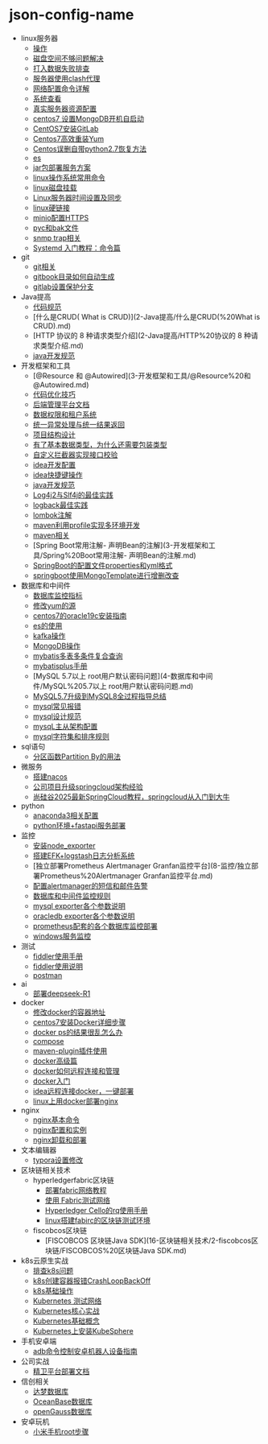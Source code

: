 # json-config-name

- linux服务器
  * [操作](0-linux服务器/操作.md)
  * [磁盘空间不够问题解决](0-linux服务器/磁盘空间不够问题解决.md)
  * [打入数据失败排查](0-linux服务器/打入数据失败排查.md)
  * [服务器使用clash代理](0-linux服务器/服务器使用clash代理.md)
  * [网络配置命令详解](0-linux服务器/网络配置命令详解.md)
  * [系统查看](0-linux服务器/系统查看.md)
  * [真实服务器资源配置](0-linux服务器/真实服务器资源配置.md)
  * [centos7 设置MongoDB开机自启动](0-linux服务器/centos7%20设置MongoDB开机自启动.md)
  * [CentOS7安装GitLab](0-linux服务器/CentOS7安装GitLab.md)
  * [Centos7高效重装Yum](0-linux服务器/Centos7高效重装Yum.md)
  * [Centos误删自带python2.7恢复方法](0-linux服务器/Centos误删自带python2.7恢复方法.md)
  * [es](0-linux服务器/es.md)
  * [jar包部署服务方案](0-linux服务器/jar包部署服务方案.md)
  * [linux操作系统常用命令](0-linux服务器/linux操作系统常用命令.md)
  * [linux磁盘挂载](0-linux服务器/linux磁盘挂载.md)
  * [Linux服务器时间设置及同步](0-linux服务器/Linux服务器时间设置及同步.md)
  * [linux硬链接](0-linux服务器/linux硬链接.md)
  * [minio配置HTTPS](0-linux服务器/minio配置HTTPS.md)
  * [pyc和bak文件](0-linux服务器/pyc和bak文件.md)
  * [snmp trap相关](0-linux服务器/snmp%20trap相关.md)
  * [Systemd 入门教程：命令篇](0-linux服务器/Systemd%20入门教程：命令篇.md)
- git
  * [git相关](1-git/git相关.md)
  * [gitbook目录如何自动生成](1-git/gitbook目录如何自动生成.md)
  * [gitlab设置保护分支](1-git/gitlab设置保护分支.md)
- Java提高
  * [代码规范](2-Java提高/代码规范.md)
  * [什么是CRUD( What is CRUD)](2-Java提高/什么是CRUD(%20What is CRUD).md)
  * [HTTP 协议的 8 种请求类型介绍](2-Java提高/HTTP%20协议的 8 种请求类型介绍.md)
  * [java开发规范](2-Java提高/java开发规范.md)
- 开发框架和工具
  * [@Resource 和 @Autowired](3-开发框架和工具/@Resource%20和 @Autowired.md)
  * [代码优化技巧](3-开发框架和工具/代码优化技巧.md)
  * [后端管理平台文档](3-开发框架和工具/后端管理平台文档.md)
  * [数据权限和租户系统](3-开发框架和工具/数据权限和租户系统.md)
  * [统一异常处理与统一结果返回](3-开发框架和工具/统一异常处理与统一结果返回.md)
  * [项目结构设计](3-开发框架和工具/项目结构设计.md)
  * [有了基本数据类型，为什么还需要包装类型](3-开发框架和工具/有了基本数据类型，为什么还需要包装类型.md)
  * [自定义拦截器实现接口校验](3-开发框架和工具/自定义拦截器实现接口校验.md)
  * [idea开发配置](3-开发框架和工具/idea开发配置.md)
  * [idea快捷键操作](3-开发框架和工具/idea快捷键操作.md)
  * [java开发规范](3-开发框架和工具/java开发规范.md)
  * [Log4j2与Slf4j的最佳实践](3-开发框架和工具/Log4j2与Slf4j的最佳实践.md)
  * [logback最佳实践](3-开发框架和工具/logback最佳实践.md)
  * [lombok注解](3-开发框架和工具/lombok注解.md)
  * [maven利用profile实现多环境开发](3-开发框架和工具/maven利用profile实现多环境开发.md)
  * [maven相关](3-开发框架和工具/maven相关.md)
  * [Spring Boot常用注解- 声明Bean的注解](3-开发框架和工具/Spring%20Boot常用注解- 声明Bean的注解.md)
  * [SpringBoot的配置文件properties和yml格式](3-开发框架和工具/SpringBoot的配置文件properties和yml格式.md)
  * [springboot使用MongoTemplate进行增删改查](3-开发框架和工具/springboot使用MongoTemplate进行增删改查.md)
- 数据库和中间件
  * [数据库监控指标](4-数据库和中间件/数据库监控指标.md)
  * [修改yum的源](4-数据库和中间件/修改yum的源.md)
  * [centos7的oracle19c安装指南](4-数据库和中间件/centos7的oracle19c安装指南.md)
  * [es的使用](4-数据库和中间件/es的使用.md)
  * [kafka操作](4-数据库和中间件/kafka操作.md)
  * [MongoDB操作](4-数据库和中间件/MongoDB操作.md)
  * [mybatis多表多条件复合查询](4-数据库和中间件/mybatis多表多条件复合查询.md)
  * [mybatisplus手册](4-数据库和中间件/mybatisplus手册.md)
  * [MySQL 5.7以上 root用户默认密码问题](4-数据库和中间件/MySQL%205.7以上 root用户默认密码问题.md)
  * [MySQL5.7升级到MySQL8全过程指导总结](4-数据库和中间件/MySQL5.7升级到MySQL8全过程指导总结.md)
  * [mysql常见报错](4-数据库和中间件/mysql常见报错.md)
  * [mysql设计规范](4-数据库和中间件/mysql设计规范.md)
  * [mysqL主从架构配置](4-数据库和中间件/mysqL主从架构配置.md)
  * [mysql字符集和排序规则](4-数据库和中间件/mysql字符集和排序规则.md)
- sql语句
  * [分区函数Partition By的用法](5-sql语句/分区函数Partition%20By的用法.md)
- 微服务
  * [搭建nacos](6-微服务/搭建nacos.md)
  * [公司项目升级springcloud架构经验](6-微服务/公司项目升级springcloud架构经验.md)
  * [尚硅谷2025最新SpringCloud教程，springcloud从入门到大牛](6-微服务/尚硅谷2025最新SpringCloud教程，springcloud从入门到大牛.md)
- python
  * [anaconda3相关配置](7-python/anaconda3相关配置.md)
  * [python环境+fastapi服务部署](7-python/python环境+fastapi服务部署.md)
- 监控
  * [安装node_exporter](8-监控/安装node_exporter.md)
  * [搭建EFK+logstash日志分析系统](8-监控/搭建EFK+logstash日志分析系统.md)
  * [独立部署Prometheus Alertmanager Granfan监控平台](8-监控/独立部署Prometheus%20Alertmanager Granfan监控平台.md)
  * [配置alertmanager的短信和邮件告警](8-监控/配置alertmanager的短信和邮件告警.md)
  * [数据库和中间件监控规则](8-监控/数据库和中间件监控规则.md)
  * [mysql exporter各个参数说明](8-监控/mysql%20exporter各个参数说明.md)
  * [oracledb exporter各个参数说明](8-监控/oracledb%20exporter各个参数说明.md)
  * [prometheus配套的各个数据库监控部署](8-监控/prometheus配套的各个数据库监控部署.md)
  * [windows服务监控](8-监控/windows服务监控.md)
- 测试
  * [fiddler使用手册](9-测试/fiddler使用手册.md)
  * [fiddler使用说明](9-测试/fiddler使用说明.md)
  * [postman](9-测试/postman.md)
- ai
  * [部署deepseek-R1](10-ai/部署deepseek-R1.md)
- docker
  * [修改docker的容器地址](11-docker/修改docker的容器地址.md)
  * [centos7安装Docker详细步骤](11-docker/centos7安装Docker详细步骤.md)
  * [docker ps的结果很乱怎么办](11-docker/docker%20ps的结果很乱怎么办.md)
  * [compose](11-docker/docker-compose.md)
  * [maven-plugin插件使用](11-docker/docker-maven-plugin插件使用.md)
  * [docker高级篇](11-docker/docker高级篇.md)
  * [docker如何远程连接和管理](11-docker/docker如何远程连接和管理.md)
  * [docker入门](11-docker/docker入门.md)
  * [idea远程连接docker，一键部署](11-docker/idea远程连接docker，一键部署.md)
  * [linux上用docker部署nginx](11-docker/linux上用docker部署nginx.md)
- nginx
  * [nginx基本命令](12-nginx/nginx基本命令.md)
  * [nginx配置和实例](12-nginx/nginx配置和实例.md)
  * [nginx卸载和部署](12-nginx/nginx卸载和部署.md)
- 文本编辑器
  * [typora设置修改](13-文本编辑器/typora设置修改.md)
- 区块链相关技术
  - hyperledgerfabric区块链
    * [部署fabric网络教程](16-区块链相关技术/1-hyperledgerfabric区块链/部署fabric网络教程.md)
    * [使用 Fabric测试网络](16-区块链相关技术/1-hyperledgerfabric区块链/使用%20Fabric测试网络.md)
    * [Hyperledger Cello的rq使用手册](16-区块链相关技术/1-hyperledgerfabric区块链/Hyperledger%20Cello的rq使用手册.md)
    * [linux搭建fabirc的区块链测试环境](16-区块链相关技术/1-hyperledgerfabric区块链/linux搭建fabirc的区块链测试环境.md)
  - fiscobcos区块链
    * [FISCOBCOS 区块链Java SDK](16-区块链相关技术/2-fiscobcos区块链/FISCOBCOS%20区块链Java SDK.md)
- k8s云原生实战
  * [排查k8s问题](17-k8s云原生实战/排查k8s问题.md)
  * [k8s创建容器报错CrashLoopBackOff](17-k8s云原生实战/k8s创建容器报错CrashLoopBackOff.md)
  * [k8s基础操作](17-k8s云原生实战/k8s基础操作.md)
  * [Kubernetes 测试网络](17-k8s云原生实战/Kubernetes%20测试网络.md)
  * [Kubernetes核心实战](17-k8s云原生实战/Kubernetes核心实战.md)
  * [Kubernetes基础概念](17-k8s云原生实战/Kubernetes基础概念.md)
  * [Kubernetes上安装KubeSphere](17-k8s云原生实战/Kubernetes上安装KubeSphere.md)
- 手机安卓端
  * [adb命令控制安卓机器人设备指南](18-手机安卓端/adb命令控制安卓机器人设备指南.md)
- 公司实战
  * [精卫平台部署文档](19-公司实战/精卫平台部署文档.md)
- 信创相关
  * [达梦数据库](20-信创相关/达梦数据库.md)
  * [OceanBase数据库](20-信创相关/OceanBase数据库.md)
  * [openGauss数据库](20-信创相关/openGauss数据库.md)
- 安卓玩机
  * [小米手机root步骤](60-安卓玩机/小米手机root步骤.md)

